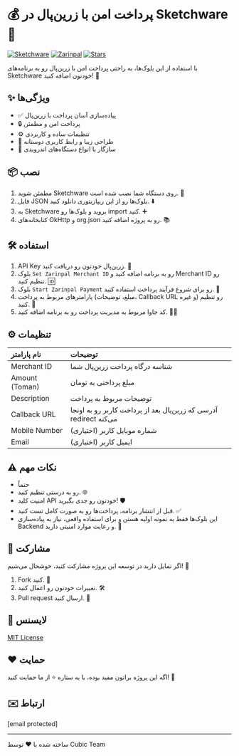 # 💰 پرداخت امن با زرین‌پال در Sketchware 🚀

[![Sketchware](https://img.shields.io/badge/Sketchware-IDE-brightgreen)](https://sketchware.io/)
[![Zarinpal](https://img.shields.io/badge/Zarinpal-Payment-blue)](https://www.zarinpal.com/)
[![Stars](https://img.shields.io/github/stars/USERNAME/REPO?style=social)](https://github.com/USERNAME/REPO/stargazers)

با استفاده از این بلوک‌ها، به راحتی پرداخت امن با زرین‌پال رو به برنامه‌های Sketchware خودتون اضافه کنید! 💸

## ✨ ویژگی‌ها

*   ✅ پیاده‌سازی آسان پرداخت با زرین‌پال
*   🔒 پرداخت امن و مطمئن
*   ⚙️ تنظیمات ساده و کاربردی
*   🎨 طراحی زیبا و رابط کاربری دوستانه
*   📱 سازگار با انواع دستگاه‌های اندرویدی

## 📦 نصب

1.  مطمئن شوید Sketchware روی دستگاه شما نصب شده است. 📱
2.  فایل JSON بلوک‌ها رو از این ریپازیتوری دانلود کنید. ⬇️
3.  به Sketchware بروید و بلوک‌ها رو import کنید. ➕
4.  کتابخانه‌های OkHttp و org.json رو به پروژه اضافه کنید. 📚

## 🛠️ استفاده

1.  API Key زرین‌پال خودتون رو دریافت کنید. 🔑
2.  بلوک `Set Zarinpal Merchant ID` رو به برنامه اضافه کنید و Merchant ID رو تنظیم کنید. 🆔
3.  بلوک `Start Zarinpal Payment` رو برای شروع فرآیند پرداخت استفاده کنید. 🚀
4.  پارامترهای مربوط به پرداخت (مبلغ، توضیحات، Callback URL و غیره) رو تنظیم کنید. 📝
5.  کد جاوا مربوط به مدیریت پرداخت رو به برنامه اضافه کنید. 👨‍💻

## ⚙️ تنظیمات

| نام پارامتر   | توضیحات                                                              |
| :------------- | :------------------------------------------------------------------- |
| Merchant ID    | شناسه درگاه پرداخت زرین‌پال شما                                   |
| Amount (Toman) | مبلغ پرداختی به تومان                                                |
| Description    | توضیحات مربوط به پرداخت                                                |
| Callback URL   | آدرسی که زرین‌پال بعد از پرداخت کاربر رو به اونجا redirect می‌کنه |
| Mobile Number  | شماره موبایل کاربر (اختیاری)                                        |
| Email          | ایمیل کاربر (اختیاری)                                                |

## ⚠️ نکات مهم

*   حتماً
  * رو به درستی تنظیم کنید. 🌐
*   امنیت کلید API خودتون رو جدی بگیرید! 🛡️
*   قبل از انتشار برنامه، پرداخت‌ها رو به صورت کامل تست کنید. ✅
*   این بلوک‌ها فقط یه نمونه اولیه هستن و برای استفاده واقعی، نیاز به پیاده‌سازی Backend و رعایت موارد امنیتی دارید. 🚨

## 🤝 مشارکت

اگر تمایل دارید در توسعه این پروژه مشارکت کنید، خوشحال می‌شیم! 💖

1.  Fork کنید. 🍴
2.  تغییرات خودتون رو اعمال کنید. 🛠️
3.  Pull request ارسال کنید. 🚀

## 📜 لایسنس

[MIT License](LICENSE)

## ❤️ حمایت

اگه این پروژه براتون مفید بوده، با یه ستاره ⭐ از ما حمایت کنید! 🙏

## ✉️ ارتباط

[email protected]

---

ساخته شده با ❤️ توسط Cubic Team 
